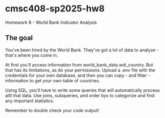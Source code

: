 # cmsc408-sp2025-hw8

Homework 8 - World Bank Indicator Analysis

## The goal

You've been hired by the World Bank. They've got a lot of data to analyze - that's where you come in.

At first you'll access information from world_bank_data.wdi_country. But that has its limitations, as do your permissions. Upload a .env file with the credentials for your own database, and then you can copy - and filter - information to get your own table of countries.

Using SQL, you'll have to write some queries that will automatically process allll that data. Use joins, subqueries, and order bys to categorize and find any important statistics. 

Remember to double check your code output!

